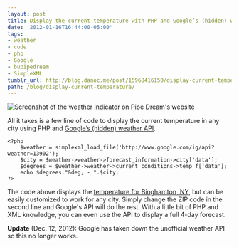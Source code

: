 ```yaml
---
layout: post
title: Display the current temperature with PHP and Google’s (hidden) weather API
date: '2012-01-16T16:44:00-05:00'
tags:
- weather
- code
- php
- Google
- bupipedream
- SimpleXML
tumblr_url: http://blog.danoc.me/post/15968416150/display-current-temperature
path: /blog/display-current-temperature/
---
```


![Screenshot of the weather indicator on Pipe Dream's website](/img/posts/pipe-dream-weather.png)


All it takes is a few line of code to display the current temperature in any city using PHP and [Google’s (hidden) weather API](http://blog.programmableweb.com/2010/02/08/googles-secret-weather-api/).

    <?php
        $weather = simplexml_load_file('http://www.google.com/ig/api?weather=13902');
        $city = $weather->weather->forecast_information->city['data'];
        $degrees = $weather->weather->current_conditions->temp_f['data'];
        echo $degrees."&deg; - ".$city;
    ?>

The code above displays the [temperature for Binghamton, NY](http://www.google.com/ig/api?weather=13902), but can be easily customized to work for any city. Simply change the ZIP code in the second line and Google's API will do the rest. With a little bit of PHP and XML knowledge, you can even use the API to display a full 4-day forecast.

**Update** (Dec. 12, 2012): Google has taken down the unofficial weather API so this no longer works.
